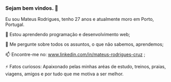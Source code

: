 ### Sejam bem vindos. 👋
 
Eu sou Mateus Rodrigues, tenho 27 anos e atualmente moro em Porto, Portugal. 


 
 🌱 Estou aprendendo programação e desenvolvimento web;
 
 💬 Me pergunte sobre todos os assuntos, o que não sabemos, aprendemos;
 
 📫 Encontre-me no: www.linkedin.com/in/mateus-rodrigues-cruz ;
 
 ⚡ Fatos curiosos: Apaixonado pelas minhas aréas de estudo, treinos, praias, viagens, amigos e por tudo que me motiva a ser melhor. 

